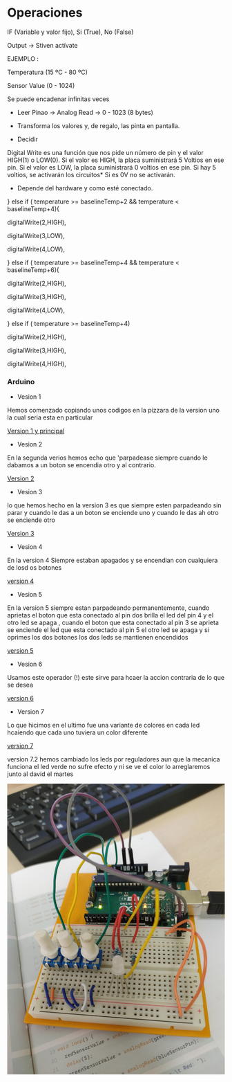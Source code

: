 # Operaciones

IF (Variable y valor fijo), Si (True), No (False)

Output -> Stiven actívate

EJEMPLO :

Temperatura (15 ºC - 80 ºC)

Sensor Value (0 - 1024)

Se puede encadenar infinitas veces

  * Leer Pinao -> Analog Read -> 0 - 1023 (8 bytes)

  * Transforma los valores y, de regalo, las pinta en pantalla.
  
  * Decidir

Digital Write es una función que nos pide un número de pin y el valor HIGH(1) o LOW(0). Si el valor es HIGH, la placa suministrará 5 Voltios
en ese pin. Si el valor es LOW, la placa suministrará 0 voltios en ese pin. Si hay 5 voltios, se activarán los circuitos* Si es 0V no se activarán.


  * Depende del hardware y como esté conectado.

} else if ( temperature >= baselineTemp+2 && temperature < baselineTemp+4){


digitalWrite(2,HIGH),


digitalWrite(3,LOW),


digitalWrite(4,LOW),


} else if ( temperature >= baselineTemp+4 && temperature < baselineTemp+6){


digitalWrite(2,HIGH),


digitalWrite(3,HIGH),


digitalWrite(4,LOW),


} else if ( temperature >= baselineTemp+4)


digitalWrite(2,HIGH),


digitalWrite(3,HIGH),


digitalWrite(4,HIGH),

 ### Arduino 
 
 * Vesion 1
 
 Hemos comenzado copiando unos codigos en la pizzara de la version uno la cual seria esta en particular 
 
 [Version 1 y principal](https://github.com/DavidMenCam/Arduino/tree/main/Arduino%20%20version%201)
 
 * Vesion 2
 
 En la segunda verios hemos echo que 'parpadease siempre  cuando le dabamos a un boton se encendia otro y al contrario.
 
 [Version 2](https://github.com/DavidMenCam/Arduino/blob/main/arduino%20version%202/albedo_god_2.ino)
 
 * Vesion 3
 
 lo que hemos hecho en la version 3 es que siempre esten parpadeando sin parar y cuando le das a un boton se enciende uno y cuando le das ah otro se enciende otro 
 
 [Version 3](https://github.com/DavidMenCam/Arduino/blob/main/Arduino%20version%203/albedo_god_3.ino)
 
 * Vesion 4
 
 En la version 4 Siempre estaban apagados y se encendian con cualquiera de losd os botones 
 
 [version 4](https://github.com/DavidMenCam/Arduino/blob/main/arduino_ver_4/arduino_ver_4.ino)
 
 * Vesion 5
 
 En la version 5 siempre estan parpadeando permanentemente, cuando aprietas el boton que esta conectado al pin dos brilla el led del pin 4 y el otro led se apaga , cuando el boton que esta conectado al pin 3 se aprieta se enciende el led que esta conectado al pin 5  el otro led se apaga y si oprimes los dos botones los dos leds se mantienen encendidos 
 
 [ version 5](https://github.com/DavidMenCam/Arduino/blob/main/arduino_ver_5/arduino_ver_5.ino)
 
 * Vesion 6
 
 Usamos este operador (!) este sirve para hcaer la accion contraria de lo que se desea 
 
 [version 6](https://github.com/DavidMenCam/Arduino/tree/main/arduino_ver_6)
 
 * Version 7
 
  Lo que hicimos en el ultimo fue una variante de colores en cada led hcaiendo que cada uno tuviera un color diferente
 
 [version 7](https://github.com/DavidMenCam/Arduino/blob/main/arduino_ver_7.ino)
 
 version 7.2 hemos cambiado los leds por reguladores aun que la mecanica funciona el led verde no sufre efecto y ni se ve el color lo arreglaremos junto al david el martes 

![](https://github.com/miguelamgel1107/Arduino/blob/main/IMG20211103140539.jpg)
